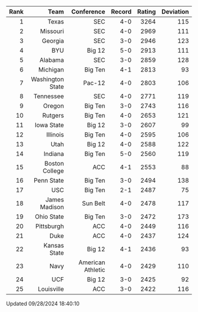 | Rank  | Team                 | Conference           | Record   | Rating | Deviation |
| ---:  | ---:                 | ---:                 | ---:     | ---:   | ---:      |
| 1     | Texas                | SEC                  | 4-0      | 3264   | 115       |
| 2     | Missouri             | SEC                  | 4-0      | 2969   | 111       |
| 3     | Georgia              | SEC                  | 3-0      | 2946   | 123       |
| 4     | BYU                  | Big 12               | 5-0      | 2913   | 111       |
| 5     | Alabama              | SEC                  | 3-0      | 2859   | 128       |
| 6     | Michigan             | Big Ten              | 4-1      | 2813   | 93        |
| 7     | Washington State     | Pac-12               | 4-0      | 2803   | 106       |
| 8     | Tennessee            | SEC                  | 4-0      | 2771   | 119       |
| 9     | Oregon               | Big Ten              | 3-0      | 2743   | 116       |
| 10    | Rutgers              | Big Ten              | 4-0      | 2653   | 121       |
| 11    | Iowa State           | Big 12               | 3-0      | 2607   | 99        |
| 12    | Illinois             | Big Ten              | 4-0      | 2595   | 106       |
| 13    | Utah                 | Big 12               | 4-0      | 2588   | 122       |
| 14    | Indiana              | Big Ten              | 5-0      | 2560   | 119       |
| 15    | Boston College       | ACC                  | 4-1      | 2553   | 88        |
| 16    | Penn State           | Big Ten              | 3-0      | 2494   | 138       |
| 17    | USC                  | Big Ten              | 2-1      | 2487   | 75        |
| 18    | James Madison        | Sun Belt             | 4-0      | 2478   | 117       |
| 19    | Ohio State           | Big Ten              | 3-0      | 2472   | 173       |
| 20    | Pittsburgh           | ACC                  | 4-0      | 2449   | 116       |
| 21    | Duke                 | ACC                  | 4-0      | 2437   | 124       |
| 22    | Kansas State         | Big 12               | 4-1      | 2436   | 93        |
| 23    | Navy                 | American Athletic    | 4-0      | 2429   | 110       |
| 24    | UCF                  | Big 12               | 3-0      | 2425   | 92        |
| 25    | Louisville           | ACC                  | 3-0      | 2422   | 116       |

Updated 09/28/2024 18:40:10
